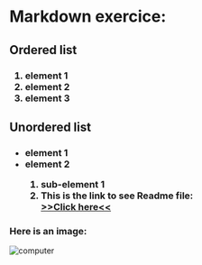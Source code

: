 <html>
    <body>
        <h1>Markdown exercice:</h1>
            <h2>Ordered list</h2>
                <h3>
                    <ol>
                        <li>element 1</li>
                        <li>element 2</li>
                        <li>element 3</li>
                    </ol>
                </h3>
            <h2>Unordered list</h2>
                <h3>
                    <ul>
                        <li>element 1</li>
                        <li>element 2</li>
                        <ol>
                            <li>sub-element 1</li>
                            <li>This is the link to see Readme file:</li>
                                <a href="https://github.com/AIchrak/Git-training/blob/main/README.md">>>Click here<<</a>
                        </ol>
                    </ul>
                </h3>
                <h3>Here is an image:</h3>
                <img src="https://images.unsplash.com/photo-1587620962725-abab7fe55159?ixlib=rb-1.2.1&ixid=MnwxMjA3fDB8MHxwaG90by1wYWdlfHx8fGVufDB8fHx8&auto=format&fit=crop&w=1031&q=80" alt="computer">
    </body>
</html>